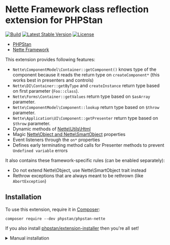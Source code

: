 # Nette Framework class reflection extension for PHPStan

[![Build](https://github.com/phpstan/phpstan-nette/workflows/Build/badge.svg)](https://github.com/phpstan/phpstan-nette/actions)
[![Latest Stable Version](https://poser.pugx.org/phpstan/phpstan-nette/v/stable)](https://packagist.org/packages/phpstan/phpstan-nette)
[![License](https://poser.pugx.org/phpstan/phpstan-nette/license)](https://packagist.org/packages/phpstan/phpstan-nette)

* [PHPStan](https://phpstan.org/)
* [Nette Framework](https://nette.org/)

This extension provides following features:

* `Nette\ComponentModel\Container::getComponent()` knows type of the component because it reads the return type on `createComponent*` (this works best in presenters and controls)
* `Nette\DI\Container::getByType` and `createInstance` return type based on first parameter (`Foo::class`).
* `Nette\Forms\Container::getValues` return type based on `$asArray` parameter.
* `Nette\ComponentModel\Component::lookup` return type based on `$throw` parameter.
* `Nette\Application\UI\Component::getPresenter` return type based on `$throw` parameter.
* Dynamic methods of [Nette\Utils\Html](https://doc.nette.org/en/2.4/html-elements)
* Magic [Nette\Object and Nette\SmartObject](https://doc.nette.org/en/2.4/php-language-enhancements) properties
* Event listeners through the `on*` properties
* Defines early terminating method calls for Presenter methods to prevent `Undefined variable` errors

It also contains these framework-specific rules (can be enabled separately):

* Do not extend Nette\Object, use Nette\SmartObject trait instead
* Rethrow exceptions that are always meant to be rethrown (like `AbortException`)


## Installation

To use this extension, require it in [Composer](https://getcomposer.org/):

```
composer require --dev phpstan/phpstan-nette
```

If you also install [phpstan/extension-installer](https://github.com/phpstan/extension-installer) then you're all set!

<details>
  <summary>Manual installation</summary>

If you don't want to use `phpstan/extension-installer`, include extension.neon in your project's PHPStan config:

```
includes:
    - vendor/phpstan/phpstan-nette/extension.neon
```

To perform framework-specific checks, include also this file:

```
    - vendor/phpstan/phpstan-nette/rules.neon
```

</details>
